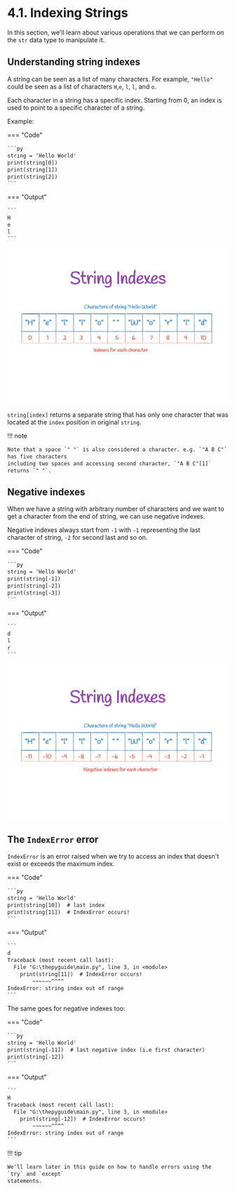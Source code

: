 # 4.1. Indexing Strings
In this section, we'll learn about various operations that we can perform on the `str` data
type to manipulate it.

## Understanding string indexes
A string can be seen as a list of many characters. For example, `"Hello"` could be seen
as a list of characters `H`,`e`, `l`, `l`, and `o`.

Each character in a string has a specific index. Starting from 0, an index is used to
point to a specific character of a string.

Example:

=== "Code"

    ```py
    string = 'Hello World'
    print(string[0])
    print(string[1])
    print(string[2])
    ```

=== "Output"

    ```
    H
    e
    l
    ```

![](../_images/string-operations--indexing-strings--string-indexes.png)

`string[index]` returns a separate string that has only one character that was located
at the `index` position in original `string`.

!!! note

    Note that a space `" "` is also considered a character. e.g. `"A B C"` has five characters
    including two spaces and accessing second character, `"A B C"[1]` returns `" "`.

## Negative indexes
When we have a string with arbitrary number of characters and we want to get a character
from the end of string, we can use negative indexes.

Negative indexes always start from `-1` with `-1` representing the last character
of string, `-2` for second last and so on.

=== "Code"

    ```py
    string = 'Hello World'
    print(string[-1])
    print(string[-2])
    print(string[-3])
    ```

=== "Output"

    ```
    d
    l
    r
    ```

![](../_images/string-operations--indexing-strings--string-negative-indexes.png)

## The `IndexError` error
`IndexError` is an error raised when we try to access an index that doesn't exist or
exceeds the maximum index.

=== "Code"

    ```py
    string = 'Hello World'
    print(string[10])  # last index
    print(string[11])  # IndexError occurs!
    ```

=== "Output"

    ```
    d
    Traceback (most recent call last):
      File "G:\thepyguide\main.py", line 3, in <module>
        print(string[11])  # IndexError occurs!
            ~~~~~~^^^^
    IndexError: string index out of range
    ```

The same goes for negative indexes too:

=== "Code"

    ```py
    string = 'Hello World'
    print(string[-11])  # last negative index (i.e first character)
    print(string[-12])
    ```

=== "Output"

    ```
    H
    Traceback (most recent call last):
      File "G:\thepyguide\main.py", line 3, in <module>
        print(string[-12])  # IndexError occurs!
            ~~~~~~^^^^
    IndexError: string index out of range
    ```

<!-- TODO: pageref -->

!!! tip

    We'll learn later in this guide on how to handle errors using the `try` and `except`
    statements.
